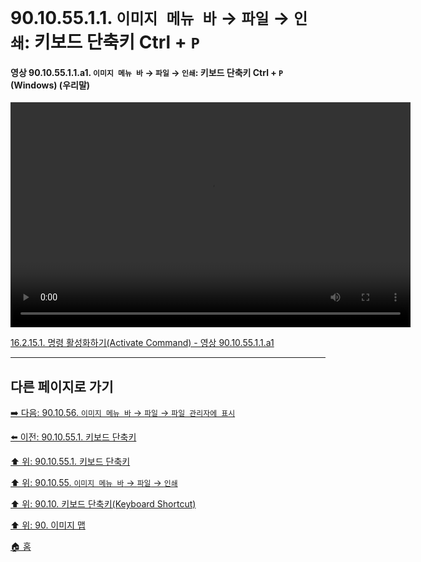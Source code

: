 # 90.10.55.1.1. `이미지 메뉴 바` → `파일` → `인쇄`: 키보드 단축키 Ctrl + `P`

<a id="90-10-55-01-01-a1"></a>

#### 영상 90.10.55.1.1.a1. `이미지 메뉴 바` → `파일` → `인쇄`: 키보드 단축키 Ctrl + `P` (Windows) (우리말)
<video controls="controls" width="640" height="360" src="https://github.com/user-attachments/assets/084beae6-5a37-4e46-a27e-9d76aa268dc3"></video>

[16.2.15.1. 명령 활성화하기(Activate Command) - 영상 90.10.55.1.1.a1](./16-02-15-01-activate_command.md#90-10-55-01-01-a1)

***

## 다른 페이지로 가기

[➡️ 다음: 90.10.56. `이미지 메뉴 바` → `파일` → `파일 관리자에 표시`](./90-10-56-00-menu_file_show_in_file_mananger.md)

[⬅️ 이전: 90.10.55.1. 키보드 단축키](./90-10-55-01-00-keyboard_shortcut.md)

[⬆️ 위: 90.10.55.1. 키보드 단축키](./90-10-55-01-00-keyboard_shortcut.md)

[⬆️ 위: 90.10.55. `이미지 메뉴 바` → `파일` → `인쇄`](./90-10-55-00-menu_file_print.md)

[⬆️ 위: 90.10. 키보드 단축키(Keyboard Shortcut)](./90-10-00-keyboard_shortcut.md)

[⬆️ 위: 90. 이미지 맵](./90-00-image-map.md)

[🏠 홈](./00-home.md)